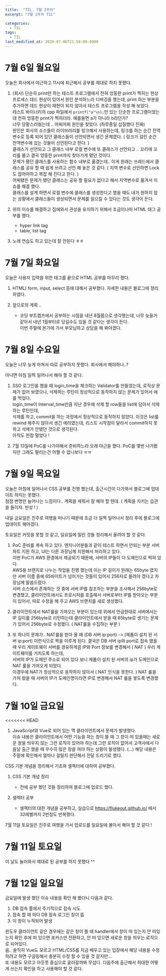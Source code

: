 ```yaml
---
title:  "TIL. 7월 2주차"
excerpt: "7월 2주차 TIL"

categories:
  - TIL
tags:
  - TIL
last_modified_at: 2020-07-06T21:56:00-0900
---
```

# 7월 6일 월요일
오늘은 회사에서 야근하고 11시에 퇴근해서 공부를 제대로 하지 못했다.  

1. (회사) 단순히 print만 하는 테스트 프로그램에서 전혀 엉뚱한 print가 찍히는 현상   
프로세스 데드 현상이 있어서 원인 분석하느라 디버깅을 했는데, print 하는 부분을 추가하면 데드 현상이 재현이 되지 않아서 테스트 프로그램을 작성 해 보았다.  
테스트 바이너리의 cpp 파일에서 `printf("a"\n);`만 있는 단순한 프로그램이었는데 전혀 엉뚱한 print가 찍히더라. 예를들면 a가 아니라 b라던가?  
너무 당황스러웠는데 .. 어찌저찌 원인을 찾았다. (하루종일 삽질했다 진짜)  
원인은 회사의 소스들이 라이브러리를 링크해서 사용하는데, 링크를 하는 순간 전역변수로 등록 되어 있던 클래스들이 선언되면서 생긴 문제였다. ( 링크가 걸린 순간 전역변수에 있는 것들이 선언된다고 한다. )  
클래스가 선언되고 그 클래스 내부 로컬 변수에 또 클래스가 선언되고 .. 꼬리에 꼬리를 물고 결국 엉뚱한 print까지 찾아가게 됐던 것이다.  
문제가 됐던 클래스를 사용하는 함수 내부로 옮겼는데.. 이게 원래는 쓰레드에서 클래스를 공유 할 때 쉽게 쓰려고 선언 해 놓은 것 같다. ( 지역 변수로 선언하면 Lock도 잡아야하고 복잡 해 진다고 한다. )  
어찌됐든 문제가 됐던 클래스는 공유 할 필요가 없다고 해서 지역변수로 옮겨서 이슈를 해결 했다.  
클래스를 설계 하면서 로컬 변수에 클래스를 생성한다고 했을 때도 내가 원하지 않는 상황에서 클래스들이 생성되면서 문제를 일으킬 수 있다는 것도 생각이 든다. 

2. 위의 이슈를 해결하고 집에와서 관성을 유지하기 위해서 조금이나마 HTML 태그 공부를 했다.
    - hyper link tag
    - table, list tag

3. 노래 연습도 하고 있는데 잘 안된다 ㅎㅎ

# 7월 7일 화요일
오늘은 사용자 입력을 위한 태그를 끝으로 HTML 공부를 마무리 했다. 

1. HTML) form, input, select 등에 대해서 공부했다. 자세한 내용은 블로그에 정리 하였다. 

2. 앞으로의 계획 ..  
    - 코딩 부트캠프에서 공부하는 시점을 내년 8월쯤으로 생각했는데, 너무 늦을거 같아서 내년 1월부터로 당길수도 있을 것 같다는 생각이 든다.   
    이번 주말에 본가에 가서 부모님하고 상담을 해 봐야겠다. 

# 7월 8일 수요일
오늘은 너무 늦게 마쳐서 따로 공부하지 못했다. 회사에서 해야하나..?

아니면 아침 일찍 일어나서 해야 할 것 같다. 

1. SSO 로그인을 했을 때 login_time을 체크하는 Validator를 만들었는데, 로직상 문제가 없어 보였으나, 삭제하는 루틴이 정상적으로 동작하지 않는 문제가 있어서 애를 먹었다.  
login_time이 Interval_time만큼 지난 경우에 삭제 할 row들을 list에 담아서 삭제하는 루틴인데,  
삭제를 하고, commit을 하는 과정에서 정상적으로 동작하지 않았다. 이것은 list를 rewind 해주지 않아서 생긴 에러였는데, 리스트 시작점이 달라서 commit하지 못하고 삭제가 안됐던 것으로 생각된다.  
아직도 한참 멀었다 !

2. 7월 13일에 PoC를 나가야해서 준비하느라 오래 야근을 했다. PoC를 몇번 나가봤지만 그래도 떨리는건 어쩔 수 없나보다 ㅠㅠ

# 7월 9일 목요일
오늘은 아침에 일어나서 CSS 공부를 진행 했는데, 출근시간이 다가와서 블로그에 업데이트 하지는 못했다.  
점점 변명만 늘어나는 느낌이다.. 계획을 세워서 잘 해야 할 텐데. ( 계획을 지키는 습관을 들이자. 반성 ! )

내일 금요일은 진주로 여행을 떠나기 때문에 조금 더 일찍 일어나서 정리 후에 블로그에 업데이트 해야겠다.

토요일은 커밋을 못할 것 같고, 일요일에 밀린 것들 정리해서 올려야 할 것 같다.

1. PoC 준비를 계속 하고 있다. 엔지니어분들과 같이 테스트 하면서 안되는 부분 서버파트 지원 하고, UI는 다른 과장님께 지원해서 처리하고 있다.  
이번 PoC가 AWS 환경에서 제공되기 때문에, 서버의 IP들이 다 도메인으로 찍혀 있다.  
AWS용 브랜치로 나누는 작업을 진행 했는데 이는 IP 길이가 원래는 65byte 였지만 서버 이름 중에 65바이트가 넘어가는 것들이 있어서 256자로 올려야 겠다고 차장님께 말씀드렸다.  
서버 소스에서 존재하는 것 중에 서버 IP를 참조하는 부분을 조사해서 256byte로 변경했고, 클라이언트에서도 프로시저를 호출해서 서버로부터 IP를 받아오는 부분이 있어서, 따로 수정을 해 주고 AWS 브랜치를 새로 생성했다.  

2. 클라이언트에서 NAT룰을 가져오는 부분이 있는데 위에서 언급한대로 서버에서는 IP 길이를 256byte로 리턴하는데 클라이언트에서 받을 때 65byte로 생기는 문제가 있어서 256byte로 수정했다. ( NAT룰을 수집하는 부분 )

3. 또 하나의 문제가.. NAT룰을 받아 올 때 (DB 서버 ip:port) -> (제품이 설치 된 서버 ip:port) 이런식으로 짝을 이루게 된다. 결국은 DB 서버 ip와 port로 접속 했을 때 우리 게이트웨이 서버를 경유하게끔 IP와 Port 정보를 변경해서 ( NAT ) 우리 게이트웨이를 거치도록 하는데,  
서버의 IP가 도메인 주소로 되어 있다 보니 제품이 설치 된 서버의 ip가 도메인으로 NAT 룰을 가져오게 되었다.  
이경우에 NAT가 정상적으로 동작하지 않아서 ( NAT 인식을 못한다. ) NAT 룰을 가져 왔을 때 서버의 IP가 도메인명이라면 IP로 변경해서 NAT 룰을 쌓도록 변경했다.  

# 7월 10일 금요일
<<<<<<< HEAD

1. JavaScript와 Vue로 되어 있는 맥 클라이언트에서 문제가 발생했다.  
이슈 내용은 클라이언트에서 어떤 기능을 하는 창이 뜰 때 그 창이 떠 있을때는 새로운 창을 띄우지 않는 그런 로직이 있어야 하는데 그런 로직이 없어서 고객사에서 다음날 출근 했을 때 무수히 많은 창을 꺼야 하는 상황이 발생했다. (...) 해당 내용은 주말에 확인해서 얼마나 걸릴지 판단해서 전달 드리기로 했다.

CSS 기본 개념을 정리해서 기초와 셀렉터에 대하여 공부했다. 

1. CSS 기본 개념 정리
    - 전에 공부 했던 것들 정리하여 블로그에 업로드 했다.

2. 셀렉터 공부 
    - 셀렉터의 대한 개념을 공부하고, 실습으로 <https://flukeout.github.io/> 에서 32레벨까지 2번정도 반복했다. 

7월 11일 토요일은 진주로 여행을 가서 업로드를 일요일에 몰아서 해야 할 것 같다 !

# 7월 11일 토요일

이 날도 놀러와서 제대로 된 공부를 하지 못했다 ^^

# 7월 12일 일요일
금요일에 발생 했던 이슈 내용을 확인 해 봤더니 다음과 같다.  
1. DB 접속 툴에서 주기적으로 접속 시도
2. 접속 할 때 마다 DB 접속 로그인 창이 뜸
3. 이 창이 누적되어 발생

윈도우 클라이언트 같은 경우에는 같은 창이 뜰 때 handler에서 창이 떠 있는지 안 떠있는지 확인 후에 떠 있으면 포커스만 전환하고, 안 떠 있으면 새로운 창을 띄우는 로직으로 되어있다.  
음.. 솔직히 Vue도 모르고 HTML/CSS를 지금 배우고 있는 입장에서 해당 내용을 수정 하려고 하면 구글링해서 충분히 수정 할 수 있을 것 같지만...  
또 내용도 모르고 아웃풋 중심으로 굴러갈까봐 무섭다. 다음주에 출근해서 최대한 어떻게 쓰는지 확인을 하고 사용해야 할 것 같다.

